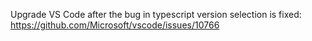 Upgrade VS Code after the bug in typescript version selection is fixed:
https://github.com/Microsoft/vscode/issues/10766

